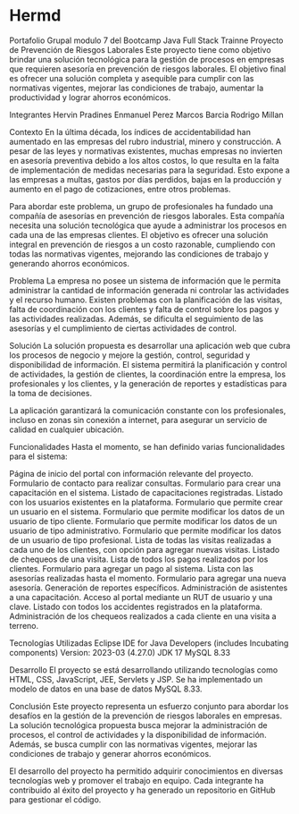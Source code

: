 # Hermd
Portafolio Grupal modulo 7 del Bootcamp Java Full Stack Trainne
Proyecto de Prevención de Riesgos Laborales
Este proyecto tiene como objetivo brindar una solución tecnológica para la gestión de procesos en empresas que requieren asesoría en prevención de riesgos laborales. El objetivo final es ofrecer una solución completa y asequible para cumplir con las normativas vigentes, mejorar las condiciones de trabajo, aumentar la productividad y lograr ahorros económicos.

Integrantes
Hervin Pradines
Enmanuel Perez
Marcos Barcia
Rodrigo Millan

Contexto
En la última década, los índices de accidentabilidad han aumentado en las empresas del rubro industrial, minero y construcción. A pesar de las leyes y normativas existentes, muchas empresas no invierten en asesoría preventiva debido a los altos costos, lo que resulta en la falta de implementación de medidas necesarias para la seguridad. Esto expone a las empresas a multas, gastos por días perdidos, bajas en la producción y aumento en el pago de cotizaciones, entre otros problemas.

Para abordar este problema, un grupo de profesionales ha fundado una compañía de asesorías en prevención de riesgos laborales. Esta compañía necesita una solución tecnológica que ayude a administrar los procesos en cada una de las empresas clientes. El objetivo es ofrecer una solución integral en prevención de riesgos a un costo razonable, cumpliendo con todas las normativas vigentes, mejorando las condiciones de trabajo y generando ahorros económicos.

Problema
La empresa no posee un sistema de información que le permita administrar la cantidad de información generada ni controlar las actividades y el recurso humano. Existen problemas con la planificación de las visitas, falta de coordinación con los clientes y falta de control sobre los pagos y las actividades realizadas. Además, se dificulta el seguimiento de las asesorías y el cumplimiento de ciertas actividades de control.

Solución
La solución propuesta es desarrollar una aplicación web que cubra los procesos de negocio y mejore la gestión, control, seguridad y disponibilidad de información. El sistema permitirá la planificación y control de actividades, la gestión de clientes, la coordinación entre la empresa, los profesionales y los clientes, y la generación de reportes y estadísticas para la toma de decisiones.

La aplicación garantizará la comunicación constante con los profesionales, incluso en zonas sin conexión a internet, para asegurar un servicio de calidad en cualquier ubicación.

Funcionalidades
Hasta el momento, se han definido varias funcionalidades para el sistema:

Página de inicio del portal con información relevante del proyecto.
Formulario de contacto para realizar consultas.
Formulario para crear una capacitación en el sistema.
Listado de capacitaciones registradas.
Listado con los usuarios existentes en la plataforma.
Formulario que permite crear un usuario en el sistema.
Formulario que permite modificar los datos de un usuario de tipo cliente.
Formulario que permite modificar los datos de un usuario de tipo administrativo.
Formulario que permite modificar los datos de un usuario de tipo profesional.
Lista de todas las visitas realizadas a cada uno de los clientes, con opción para agregar nuevas visitas.
Listado de chequeos de una visita.
Lista de todos los pagos realizados por los clientes.
Formulario para agregar un pago al sistema.
Lista con las asesorías realizadas hasta el momento.
Formulario para agregar una nueva asesoría.
Generación de reportes específicos.
Administración de asistentes a una capacitación.
Acceso al portal mediante un RUT de usuario y una clave.
Listado con todos los accidentes registrados en la plataforma.
Administración de los chequeos realizados a cada cliente en una visita a terreno.

Tecnologías Utilizadas
Eclipse IDE for Java Developers (includes Incubating components) Version: 2023-03 (4.27.0)
JDK 17
MySQL 8.33

Desarrollo
El proyecto se está desarrollando utilizando tecnologías como HTML, CSS, JavaScript, JEE, Servlets y JSP. Se ha implementado un modelo de datos en una base de datos MySQL 8.33.

Conclusión
Este proyecto representa un esfuerzo conjunto para abordar los desafíos en la gestión de la prevención de riesgos laborales en empresas. La solución tecnológica propuesta busca mejorar la administración de procesos, el control de actividades y la disponibilidad de información. Además, se busca cumplir con las normativas vigentes, mejorar las condiciones de trabajo y generar ahorros económicos.

El desarrollo del proyecto ha permitido adquirir conocimientos en diversas tecnologías web y promover el trabajo en equipo. Cada integrante ha contribuido al éxito del proyecto y ha generado un repositorio en GitHub para gestionar el código.

